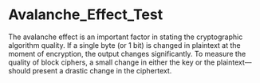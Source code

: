 # Avalanche_Effect_Test
The avalanche effect is an important factor in stating the cryptographic algorithm quality. If a single byte (or 1 bit) is changed in plaintext at the moment of encryption, the output changes significantly. To measure the quality of block ciphers, a small change in either the key or the plaintext—should present a drastic change in the ciphertext.
